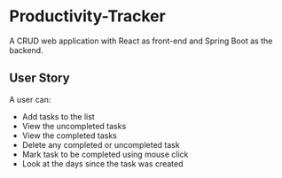 # Productivity-Tracker
A CRUD web application with React as front-end and Spring Boot as the backend.

## User Story
A user can:
* Add tasks to the list
* View the uncompleted tasks
* View the completed tasks
* Delete any completed or uncompleted task
* Mark task to be completed using mouse click
* Look at the days since the task was created


